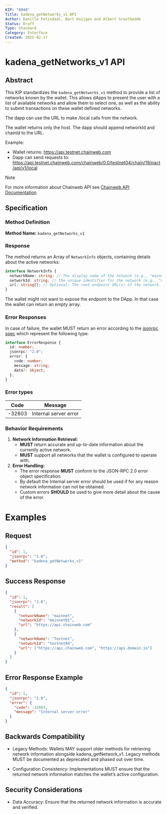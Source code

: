 ```yaml
---
KIP: "0040"
Title: kadena_getNetworks_v1 API
Author: Danillo Felixdaal, Bart Huijgen and Albert Groothedde
Status: Draft
Type: Standard
Category: Interface
Created: 2025-02-17
---
```


# kadena_getNetworks_v1 API

## Abstract

This KIP standardizes the `kadena_getNetworks_v1` method to provide a list of networks known by the wallet. This allows dApps to present the user with a list of available networks and allow them to select one, as well as the ability to submit transactions on these wallet defined networks.

The dapp can use the URL to make /local calls from the network.

The wallet returns only the host. The dapp should append networkId and chainId
to the URL.

Example:

- Wallet returns: https://api.testnet.chainweb.com
- Dapp can send requests to:
  https://api.testnet.chainweb.com/chainweb/0.0/testnet04/chain/19/pact/api/v1/local

> [!NOTE]  
> For more information about Chainweb API see
> [Chainweb API Documentation](api.chainweb.com)

## Specification

### Method Definition

**Method Name:** `kadena_getNetworks_v1`

### Response

The method returns an Array of `NetworkInfo` objects, containing details about the active networks:

```ts
interface NetworkInfo {
  networkName: string; // The display name of the network (e.g., "mainnet").
  networkId: string; // The unique identifier for the network (e.g., "mainnet01").
  url: string[]; // Optional: The root endpoint URL(s) of the network. This should be the base URL for sending commands (e.g., "https://api.chainweb.com") rather than the full command path. Placeholders for chainId should be managed by the client.
}
```

The wallet might not want to expose the endpoint to the DApp. In that case the wallet can return an empty array.

### Error Responses

In case of failure, the wallet MUST return an error according to the [jsonrpc spec](https://www.jsonrpc.org/specification#error_object) which represent the following type:

```typescript
interface ErrorResponse {
  id: number;
  jsonrpc: "2.0";
  error: {
    code: number;
    message: string;
    data?: object;
  };
}
```

### Error types

| Code   | Message               |
| ------ | --------------------- |
| -32603 | Internal server error |

### Behavior Requirements

1. **Network Information Retrieval:**
   - **MUST** return accurate and up-to-date information about the currently active network.
   - **MUST** support all networks that the wallet is configured to operate with.
2. **Error Handling:**
   - The error response **MUST** conform to the JSON-RPC 2.0 error object
     specification.
   - By default the Internal server error should be used if for any reason network
     information can not be obtained.
   - Custom errors **SHOULD** be used to give more detail about the cause of the error.

# Examples

## Request

```json
{
  "id": 1,
  "jsonrpc": "2.0",
  "method": "kadena_getNetworks_v1"
}
```

## Success Response

```json
{
  "id": 1,
  "jsonrpc": "2.0",
  "result": [
    {
      "networkName": "mainnet",
      "networkId": "mainnet01",
      "url": "https://api.chainweb.com"
    },
    {
      "networkName": "Testnet",
      "networkId": "testnet04",
      "url": ["https://api.chainweb.com", "https://api.domain.io"]
    }
  ]
}
```

## Error Response Example

```json
{
  "id": 1,
  "jsonrpc": "2.0",
  "error": {
    "code": -32603,
    "message": "Internal server error"
  }
}
```

## Backwards Compatibility

- Legacy Methods: Wallets MAY support older methods for retrieving network information alongside kadena_getNetwork_v1. Legacy methods MUST be documented as deprecated and phased out over time.

- Configuration Consistency: Implementations MUST ensure that the returned network information matches the wallet’s active configuration.

## Security Considerations

- Data Accuracy: Ensure that the returned network information is accurate and verified.
